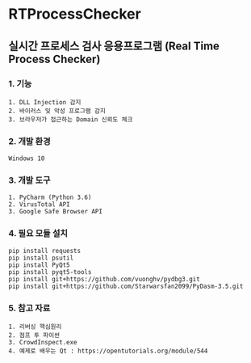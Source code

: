 # RTProcessChecker
## 실시간 프로세스 검사 응용프로그램 (Real Time Process Checker) 
### 1. 기능
    1. DLL Injection 감지 
    2. 바이러스 및 악성 프로그램 감지 
    3. 브라우저가 접근하는 Domain 신뢰도 체크
### 2. 개발 환경
    Windows 10
### 3. 개발 도구
    1. PyCharm (Python 3.6)
    2. VirusTotal API
    3. Google Safe Browser API
### 4. 필요 모듈 설치
    pip install requests
    pip install psutil
    pip install PyQt5
    pip install pyqt5-tools
    pip install git+https://github.com/vuonghv/pydbg3.git
    pip install git+https://github.com/Starwarsfan2099/PyDasm-3.5.git
### 5. 참고 자료
    1. 리버싱 핵심원리
    2. 점프 투 파이썬
    3. CrowdInspect.exe
    4. 예제로 배우는 Qt : https://opentutorials.org/module/544